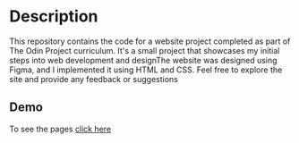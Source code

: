 # Description

This repository contains the code for a website project completed as part of The Odin Project curriculum. It's a small project that showcases my initial steps into web development and designThe website was designed using Figma, and I implemented it using HTML and CSS. Feel free to explore the site and provide any feedback or suggestions

## Demo

To see the pages [click here](https://hafsabn.github.io/Odin_recipes_project/)

